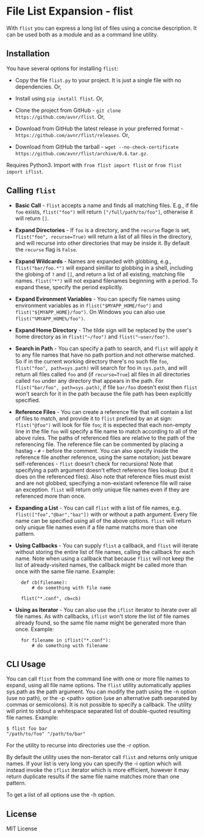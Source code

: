 File List Expansion - flist
===

With `flist` you can express a long list of files using a concise description. It can be used both
as a module and as a command line utility.

Installation
---

You have several options for installing `flist`:

- Copy the file `flist.py` to your project. It is just a single file with no dependencies. Or,

- Install using `pip install flist`. Or,

- Clone the project from GitHub - `git clone https://github.com/avnr/flist`. Or,

- Download from GitHub the latest release in your preferred format - `https://github.com/avnr/flist/releases`. Or,

- Download from GitHub the tarball - `wget --no-check-certificate https://github.com/avnr/flist/archive/0.6.tar.gz`.

Requires Python3. Import with `from flist import flist` or `from flist import iflist`.

Calling `flist`
---

- **Basic Call** - `flist` accepts a name and finds all matching files. E.g., if file `foo` exists, `flist("foo")`
will return `["/full/path/to/foo"]`, otherwise it will return `[]`.

- **Expand Directories** - If `foo` is a directory, and the `recurse` flage is set, `flist("foo", recurse=True)` will return
a list of all files in the directory, and will recurse into other directories that may be inside
it. By default the `recurse` flag is `False`.

- **Expand Wildcards** - Names are expanded with globbing, e.g., `flist("bar/foo.*")` will expand simillar to globbing in
a shell, including the globing of `?` and `[]`, and return a list of all existing, matching file
names. `flist("*")` will not expand filenames beginning with a period. To expand these, specify the
period explicitly.

- **Expand Evironment Variables** - You can specify file names using environment variables as in `flist("$MYAPP_HOME/foo")` and
`flist("${MYAPP_HOME}/foo")`. On Windows you can also use `flist("%MYAPP_HOME%/foo")`.

- **Expand Home Directory** - The tilde sign will be replaced by the user's home directory as in `flist("~/foo")` and
`flist("~user/foo")`.

- **Search in Path** - You can specify a path to search, and `flist` will apply it to any file names that have no path
portion and not otherwise matched. So if in the current working directory there's no such file
`foo`, `flist("foo", path=sys.path)` will search for foo in `sys.path`, and will return all files
called `foo` and (if `recurse=True`) all files in all directories called `foo` under any directory
that appears in the path. For `flist("bar/foo", path=sys.path)`, if file `bar/foo` doesn't exist
then `flist` won't search for it in the path because the file path has been explicitly specified.

- **Reference Files** - You can create a reference file that will contain a list of files to match, and provide it to
`flist` prefixed by an at sign: `flist("@foo")` will look for file `foo`; it is expected that each
non-empty line in the file `foo` will specify a file name to match according to all of the above
rules. The paths of referenced files are relative to the path of the referencing file. The
reference file can be commented by placing a hastag - `#` - before the comment. You can also
specify inside the reference file another reference, using the same notation; just beware
self-references - `flist` doesn't check for recursions! Note that specifying a path argument doesn't
effect reference files lookup (but it does on the referenced files). Also note that reference
files must exist and are not globbed, specifying a non-existant reference file will raise an
exception. `flist` will return only unique file names even if they are referenced more than once.

- **Expanding a List** - You can call `flist` with a list of file names, e.g. `flist(["foo","@bar","baz"])` with or
without a path argument. Every file name can be specified using all of the above options. `flist`
will return only unique file names even if a file name matchs more than one pattern.

- **Using Callbacks** - You can supply `flist` a callback, and `flist` will iterate without storing the entire list of
file names, calling the callback for each name. Note when using a callback that because `flist`
will not keep the list of already-visited names, the callback might be called more than once with
the same file name. Example:

        def cb(filename):
            # do something with file name

        flist("*.conf", cb=cb)

- **Using as Iterator** - You can also use the `iflist` iterator to iterate over all file names. As with callbacks,
`iflist` won't store the list of file names already found, so the same file name might be generated
more than once. Example:

        for filename in iflist("*.conf"):
            # do something with filename

CLI Usage
---

You can call `flist` from the command line with one or more file names to expand, using all file
name options. The `flist` utility automatically applies sys.path as the path argument. You can
modify the path using the -n option (use no path), or the -p &lt;path&gt; option (use an
alternative path separated by commas or semicolons). It is not possible to specify a callback. The
utility will print to stdout a whitespace separated list of double-quoted resulting file names.
Example:

    $ flist foo bar
    "/path/to/foo" "/path/to/bar"

For the utility to recurse into directories use the -r option.

By default the utility uses the non-iterator call `flist` and returns only unique names. If your
list is very long you can specify the -i option which will instead invoke the `iflist` iterator
which is more efficient, however it may return duplicate results if the same file name matches more
than one pattern.

To get a list of all options use the -h option.

License
---

MIT License
